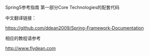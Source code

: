 
Spring5参考指南 第一部分Core Technologies的配套代码

中文翻译链接：

https://github.com/ddean2009/Spring-Framework-Documentation

相应的教程请参考

http://www.flydean.com
